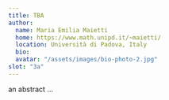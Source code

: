 ```yaml
---
title: TBA 
author: 
  name: Maria Emilia Maietti
  home: https://www.math.unipd.it/~maietti/
  location: Università di Padova, Italy
  bio: 
  avatar: "/assets/images/bio-photo-2.jpg"
slot: "3a"  
---
```


an abstract ... 


